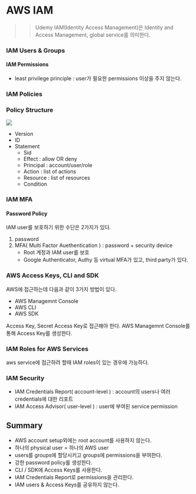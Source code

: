 # AWS IAM 
>>Udemy
IAM(Identity Access Management)은 Identity and Access Management, global service를 의미한다.

### IAM Users & Groups 

#### IAM Permissions
- least privilege principle : user가 필요한 permissions 이상을 주지 않는다.

### IAM Policies

### Policy Structure
![](./2022-01-13-13-54-21.png)

- Version
- ID
- Statement
    - Sid
    - Effect : allow OR deny
    - Principal : account/user/role 
    - Action : list of actions
    - Resource : list  of resources
    - Condition

### IAM MFA
#### Password Policy

IAM user를 보호하기 위한 수단은 2가지가 있다.
1. password
2. MFA( Multi Factor Auethentication ) : password + security device 
    - Root 계정과 IAM user를 보호
    - Google Authenticator, Authy 등 virtual MFA가 있고, third party가 있다.

### AWS Access Keys, CLI and SDK
AWS에 접근하는데 다음과 같이 3가지 방법이 있다.
- AWS Managemnt Console
- AWS CLI
- AWS SDK

Access Key, Secret Access Key로 접근해야 한다. AWS Managemnt Console를 통해 Access Key를 생성한다.

### IAM Roles for AWS Services
aws service에 접근하려 할때 IAM roles이 있는 경우에 가능하다.


### IAM Security
- IAM Credentials Report( account-level ) : account의 users나 여러 credentials에 대한 리포트
- IAM Access Advisor( user-level ) : user에 부여된 service permission


## Summary
- AWS account setup외에는 root account를 사용하지 않는다.
- 하나의 physical user = 하나의 AWS user
- users를 groups에 할당시키고 groups에 permissions을 부여한다.
- 강한 password policy를 생성한다.
- CLI / SDK에 Access Keys를 사용한다.
- IAM Credentials Report로 permissions을 관리한다.
- IAM users & Access Keys를 공유하지 않는다.
